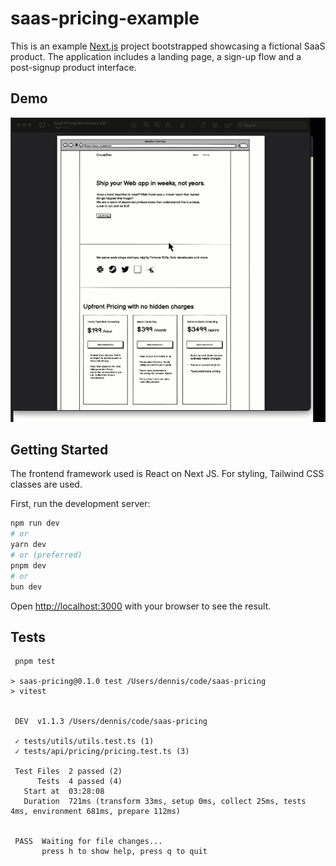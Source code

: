 # saas-pricing-example

This is an example [Next.js](https://nextjs.org/) project bootstrapped showcasing a fictional SaaS product. The application includes a landing page, a sign-up flow and a post-signup product interface.

## Demo

<img src="/docs/demo.gif" />



## Getting Started

The frontend framework used is React on Next JS. For styling, Tailwind CSS classes are used.

First, run the development server:

```bash
npm run dev
# or
yarn dev
# or (preferred)
pnpm dev
# or
bun dev
```

Open [http://localhost:3000](http://localhost:3000) with your browser to see the result.

## Tests

```
 pnpm test

> saas-pricing@0.1.0 test /Users/dennis/code/saas-pricing
> vitest


 DEV  v1.1.3 /Users/dennis/code/saas-pricing

 ✓ tests/utils/utils.test.ts (1)
 ✓ tests/api/pricing/pricing.test.ts (3)

 Test Files  2 passed (2)
      Tests  4 passed (4)
   Start at  03:28:08
   Duration  721ms (transform 33ms, setup 0ms, collect 25ms, tests 4ms, environment 681ms, prepare 112ms)


 PASS  Waiting for file changes...
       press h to show help, press q to quit
```
